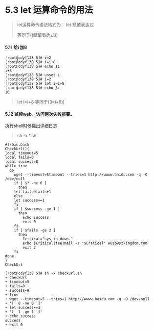 # 5.3 let 运算命令的用法

> let运算命令语法格式为： let 赋值表达式
>
> 等同于((赋值表达式))



#### 5.11 给i 加8

```shell
[root@cdyf138 5]# i=2
[root@cdyf138 5]# i=i+8
[root@cdyf138 5]# echo $i
i+8
[root@cdyf138 5]# unset i
[root@cdyf138 5]# i=2
[root@cdyf138 5]# let i=i+8
[root@cdyf138 5]# echo $i
10
```

>let i=i+8 等同于((i=i+8))



#### 5.12 监控web，访问两次失败报警。

执行shell时候输出详细日志

> sh -x *.sh

```shell
#!/bin.bash
CheckUrl(){
local timeout=5
local fails=0
local success=0
while true
  do
    wget --timeout=$timeout --tries=1 http://wwww.baidu.com -q -O /dev/null
    if [ $? -ne 0 ]
      then
	let fails=fails+1
    else
	let success+=1
    fi
    if [ $success -ge 1 ]
      then
        echo success
        exit 0
    fi
    if [ $fails -ge 2 ]
      then
        Critical="sys is down."
        echo $Critical|tee|mail -s "$Cratical" wuzb@szkingdom.com
        exit 2
    fi
done
}
CheckUrl	
```

```shell
[root@cdyf138 5]# sh -x checkurl.sh 
+ CheckUrl
+ timeout=5
+ fails=0
+ success=0
+ true
+ wget --timeout=5 --tries=1 http://wwww.baidu.com -q -O /dev/null
+ '[' 0 -ne 0 ']'
+ let success+=1
+ '[' 1 -ge 1 ']'
+ echo success
success
+ exit 0
```

